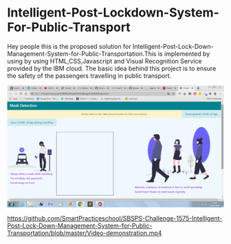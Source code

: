# Intelligent-Post-Lockdown-System-For-Public-Transport
Hey people this is the proposed solution for Intelligent-Post-Lock-Down-Management-System-for-Public-Transportation.This is implemented by using by using HTML,CSS,Javascript and Visual Recognition Service provided by the IBM cloud. The basic idea behind this project is to ensure the safety of the passengers travelling in public transport.

![](https://github.com/SmartPracticeschool/SBSPS-Challenge-1575-Intelligent-Post-Lock-Down-Management-System-for-Public-Transportation/blob/master/HomePage.png)

https://github.com/SmartPracticeschool/SBSPS-Challenge-1575-Intelligent-Post-Lock-Down-Management-System-for-Public-Transportation/blob/master/Video-demonstration.mp4

